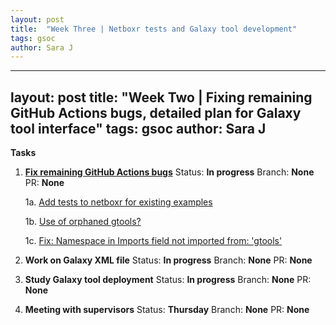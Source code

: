 ```yaml
---
layout: post
title:  "Week Three | Netboxr tests and Galaxy tool development"
tags: gsoc
author: Sara J
---
```


---
layout: post
title:  "Week Two | Fixing remaining GitHub Actions bugs, detailed plan for Galaxy tool interface"
tags: gsoc
author: Sara J
---

**Tasks**

1. **[Fix remaining GitHub Actions bugs](https://github.com/mil2041/netboxr/issues/7)**
    Status: **In progress**
    Branch: **None**
    PR: **None**
        
      1a. [Add tests to netboxr for existing examples](https://github.com/mil2041/netboxr/issues/22)

      1b. [Use of orphaned gtools?](https://github.com/mil2041/netboxr/issues/19)

      1c. [Fix: Namespace in Imports field not imported from: 'gtools'](https://github.com/mil2041/netboxr/issues/16)
        
2. **Work on Galaxy XML file**
    Status: **In progress**
    Branch: **None**
    PR: **None** 
    
3. **Study Galaxy tool deployment**
    Status: **In progress**
    Branch: **None**
    PR: **None** 
             
4. **Meeting with supervisors**
    Status: **Thursday**
    Branch: **None**
    PR: **None** 
